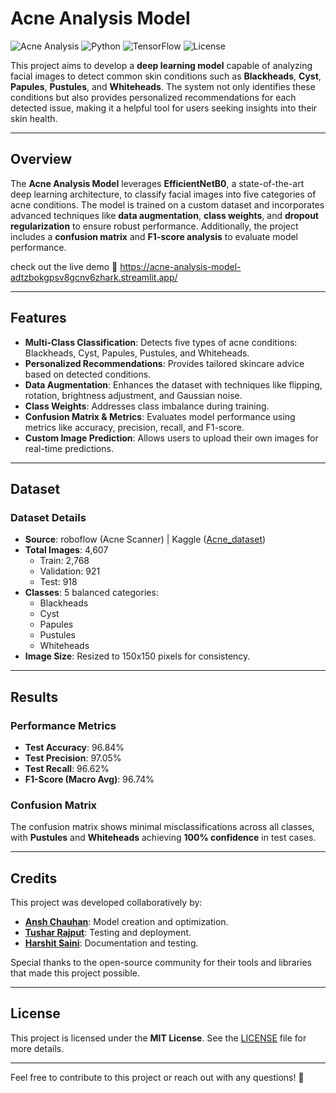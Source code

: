 # Acne Analysis Model

![Acne Analysis](https://img.shields.io/badge/Status-Progress-orange) ![Python](https://img.shields.io/badge/Python-3.9-blue) ![TensorFlow](https://img.shields.io/badge/TensorFlow-2.x-orange) ![License](https://img.shields.io/badge/License-MIT-green)

This project aims to develop a **deep learning model** capable of analyzing facial images to detect common skin conditions such as **Blackheads**, **Cyst**, **Papules**, **Pustules**, and **Whiteheads**. The system not only identifies these conditions but also provides personalized recommendations for each detected issue, making it a helpful tool for users seeking insights into their skin health.

---

## Overview

The **Acne Analysis Model** leverages **EfficientNetB0**, a state-of-the-art deep learning architecture, to classify facial images into five categories of acne conditions. The model is trained on a custom dataset and incorporates advanced techniques like **data augmentation**, **class weights**, and **dropout regularization** to ensure robust performance. Additionally, the project includes a **confusion matrix** and **F1-score analysis** to evaluate model performance.

check out the live demo 🚀 https://acne-analysis-model-adtzbokgpsv8gcnv6zhark.streamlit.app/

---

## Features

- **Multi-Class Classification**: Detects five types of acne conditions: Blackheads, Cyst, Papules, Pustules, and Whiteheads.
- **Personalized Recommendations**: Provides tailored skincare advice based on detected conditions.
- **Data Augmentation**: Enhances the dataset with techniques like flipping, rotation, brightness adjustment, and Gaussian noise.
- **Class Weights**: Addresses class imbalance during training.
- **Confusion Matrix & Metrics**: Evaluates model performance using metrics like accuracy, precision, recall, and F1-score.
- **Custom Image Prediction**: Allows users to upload their own images for real-time predictions.

---

## Dataset

### Dataset Details
- **Source**: roboflow (Acne Scanner) | Kaggle ([Acne_dataset](https://www.kaggle.com/datasets/anshchauhan248/acne-dataset))
- **Total Images**: 4,607
  - Train: 2,768
  - Validation: 921
  - Test: 918
- **Classes**: 5 balanced categories:
  - Blackheads
  - Cyst
  - Papules
  - Pustules
  - Whiteheads
- **Image Size**: Resized to 150x150 pixels for consistency.

---

## Results

### Performance Metrics
- **Test Accuracy**: 96.84%
- **Test Precision**: 97.05%
- **Test Recall**: 96.62%
- **F1-Score (Macro Avg)**: 96.74%

### Confusion Matrix
The confusion matrix shows minimal misclassifications across all classes, with **Pustules** and **Whiteheads** achieving **100% confidence** in test cases.

---

## Credits

This project was developed collaboratively by:

- [**Ansh Chauhan**](https://github.com/Anshchauhanhub): Model creation and optimization.
- [**Tushar Rajput**](https://github.com/iam-tsr): Testing and deployment.
- [**Harshit Saini**](https://github.com/sainiharshit322): Documentation and testing.

Special thanks to the open-source community for their tools and libraries that made this project possible.

---

## License

This project is licensed under the **MIT License**. See the [LICENSE](LICENSE) file for more details.

---

Feel free to contribute to this project or reach out with any questions! 🚀
